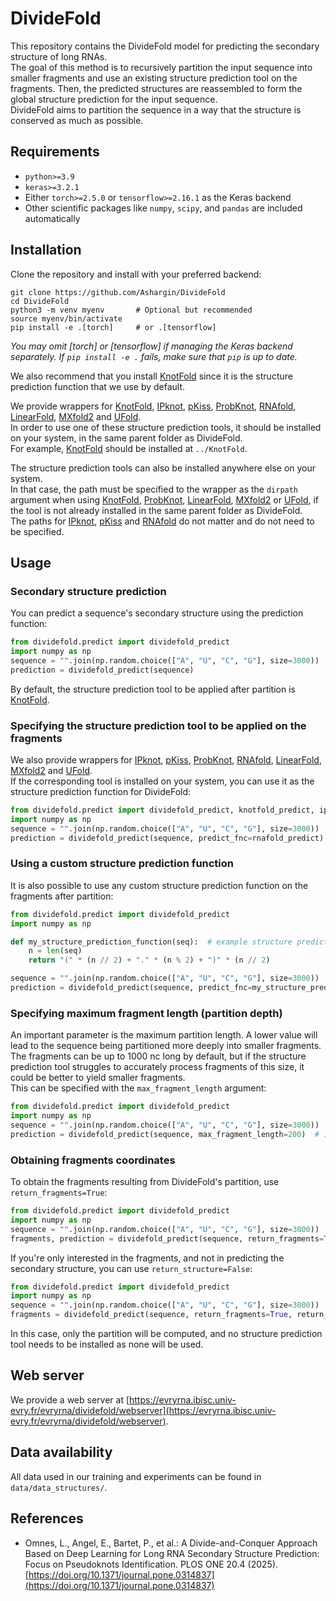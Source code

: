 # DivideFold

This repository contains the DivideFold model for predicting the secondary structure of long RNAs. \
The goal of this method is to recursively partition the input sequence into smaller fragments and use an existing structure prediction tool on the fragments. Then, the predicted structures are reassembled to form the global structure prediction for the input sequence. \
DivideFold aims to partition the sequence in a way that the structure is conserved as much as possible.

## Requirements

- `python>=3.9`
- `keras>=3.2.1`
- Either `torch>=2.5.0` or `tensorflow>=2.16.1` as the Keras backend
- Other scientific packages like `numpy`, `scipy`, and `pandas` are included automatically

## Installation

Clone the repository and install with your preferred backend:
``` console
git clone https://github.com/Ashargin/DivideFold
cd DivideFold
python3 -m venv myenv       # Optional but recommended
source myenv/bin/activate
pip install -e .[torch]     # or .[tensorflow]
```
*You may omit [torch] or [tensorflow] if managing the Keras backend separately.*
*If `pip install -e .` fails, make sure that `pip` is up to date.*

We also recommend that you install [KnotFold](https://github.com/gongtiansu/KnotFold) since it is the structure prediction function that we use by default.

We provide wrappers for [KnotFold](https://github.com/gongtiansu/KnotFold), [IPknot](https://github.com/satoken/ipknot), [pKiss](https://bibiserv.cebitec.uni-bielefeld.de/pkiss), [ProbKnot](https://rna.urmc.rochester.edu/RNAstructureWeb/Servers/ProbKnot/ProbKnot.html), [RNAfold](http://rna.tbi.univie.ac.at/cgi-bin/RNAWebSuite/RNAfold.cgi), [LinearFold](https://github.com/LinearFold/LinearFold), [MXfold2](https://github.com/mxfold/mxfold2) and [UFold](https://github.com/uci-cbcl/UFold). \
In order to use one of these structure prediction tools, it should be installed on your system, in the same parent folder as DivideFold. \
For example, [KnotFold](https://github.com/gongtiansu/KnotFold) should be installed at `../KnotFold`.

The structure prediction tools can also be installed anywhere else on your system. \
In that case, the path must be specified to the wrapper as the `dirpath` argument when using [KnotFold](https://github.com/gongtiansu/KnotFold), [ProbKnot](https://rna.urmc.rochester.edu/RNAstructureWeb/Servers/ProbKnot/ProbKnot.html), [LinearFold](https://github.com/LinearFold/LinearFold), [MXfold2](https://github.com/mxfold/mxfold2) or [UFold](https://github.com/uci-cbcl/UFold), if the tool is not already installed in the same parent folder as DivideFold. \
The paths for [IPknot](https://github.com/satoken/ipknot), [pKiss](https://bibiserv.cebitec.uni-bielefeld.de/pkiss) and [RNAfold](https://www.tbi.univie.ac.at/RNA/) do not matter and do not need to be specified.

## Usage

### Secondary structure prediction

You can predict a sequence's secondary structure using the prediction function:
``` python
from dividefold.predict import dividefold_predict
import numpy as np
sequence = "".join(np.random.choice(["A", "U", "C", "G"], size=3000))  # example sequence
prediction = dividefold_predict(sequence)
```
By default, the structure prediction tool to be applied after partition is [KnotFold](https://github.com/gongtiansu/KnotFold).

### Specifying the structure prediction tool to be applied on the fragments 

We also provide wrappers for [IPknot](https://github.com/satoken/ipknot), [pKiss](https://bibiserv.cebitec.uni-bielefeld.de/pkiss), [ProbKnot](https://rna.urmc.rochester.edu/RNAstructureWeb/Servers/ProbKnot/ProbKnot.html), [RNAfold](http://rna.tbi.univie.ac.at/cgi-bin/RNAWebSuite/RNAfold.cgi), [LinearFold](https://github.com/LinearFold/LinearFold), [MXfold2](https://github.com/mxfold/mxfold2) and [UFold](https://github.com/uci-cbcl/UFold). \
If the corresponding tool is installed on your system, you can use it as the structure prediction function for DivideFold:
``` python
from dividefold.predict import dividefold_predict, knotfold_predict, ipknot_predict, pkiss_predict, probknot_predict, rnafold_predict, linearfold_predict, mxfold2_predict, ufold_predict
import numpy as np
sequence = "".join(np.random.choice(["A", "U", "C", "G"], size=3000))  # example sequence
prediction = dividefold_predict(sequence, predict_fnc=rnafold_predict)  # if you want to use RNAfold as the structure prediction function
```

### Using a custom structure prediction function

It is also possible to use any custom structure prediction function on the fragments after partition:
``` python
from dividefold.predict import dividefold_predict
import numpy as np

def my_structure_prediction_function(seq):  # example structure prediction function
    n = len(seq)
    return "(" * (n // 2) + "." * (n % 2) + ")" * (n // 2)

sequence = "".join(np.random.choice(["A", "U", "C", "G"], size=3000))  # example sequence
prediction = dividefold_predict(sequence, predict_fnc=my_structure_prediction_function)
```

### Specifying maximum fragment length (partition depth) 

An important parameter is the maximum partition length. A lower value will lead to the sequence being partitioned more deeply into smaller fragments. \
The fragments can be up to 1000 nc long by default, but if the structure prediction tool struggles to accurately process fragments of this size, it could be better to yield smaller fragments. \
This can be specified with the `max_fragment_length` argument:
``` python
from dividefold.predict import dividefold_predict
import numpy as np
sequence = "".join(np.random.choice(["A", "U", "C", "G"], size=3000))  # example sequence
prediction = dividefold_predict(sequence, max_fragment_length=200)  # if you want fragments to be smaller than 200 nc
```

### Obtaining fragments coordinates

To obtain the fragments resulting from DivideFold's partition, use `return_fragments=True`:
``` python
from dividefold.predict import dividefold_predict
import numpy as np
sequence = "".join(np.random.choice(["A", "U", "C", "G"], size=3000))  # example sequence
fragments, prediction = dividefold_predict(sequence, return_fragments=True)
```

If you're only interested in the fragments, and not in predicting the secondary structure, you can use `return_structure=False`:
``` python
from dividefold.predict import dividefold_predict
import numpy as np
sequence = "".join(np.random.choice(["A", "U", "C", "G"], size=3000))  # example sequence
fragments = dividefold_predict(sequence, return_fragments=True, return_structure=False)
```
In this case, only the partition will be computed, and no structure prediction tool needs to be installed as none will be used.

## Web server
We provide a web server at [https://evryrna.ibisc.univ-evry.fr/evryrna/dividefold/webserver](https://evryrna.ibisc.univ-evry.fr/evryrna/dividefold/webserver).

## Data availability
All data used in our training and experiments can be found in `data/data_structures/`.

## References
* Omnes, L., Angel, E., Bartet, P., et al.: A Divide-and-Conquer Approach Based on Deep Learning for Long RNA Secondary Structure Prediction: Focus on Pseudoknots Identification. PLOS ONE 20.4 (2025). [https://doi.org/10.1371/journal.pone.0314837](https://doi.org/10.1371/journal.pone.0314837)